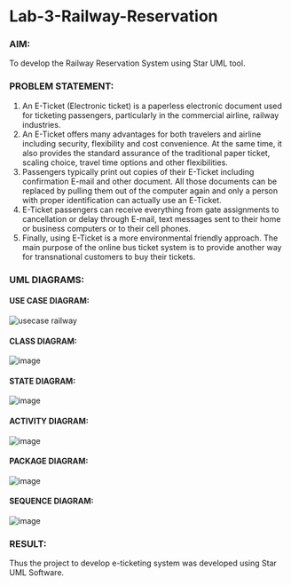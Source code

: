 # Lab-3-Railway-Reservation

### AIM:
To develop the Railway Reservation System using Star UML tool.
### PROBLEM STATEMENT:
1. An E-Ticket (Electronic ticket) is a paperless electronic document used for ticketing
passengers, particularly in the commercial airline, railway industries.
2. An E-Ticket offers many advantages for both travelers and airline including security,
flexibility and cost convenience. At the same time, it also provides the standard assurance of
the traditional paper ticket, scaling choice, travel time options and other flexibilities.
3. Passengers typically print out copies of their E-Ticket including confirmation E-mail
and other document. All those documents can be replaced by pulling them out of the computer
again and only a person with proper identification can actually use an E-Ticket.
4. E-Ticket passengers can receive everything from gate assignments to cancellation or
delay through E-mail, text messages sent to their home or business computers or to their cell
phones.
5. Finally, using E-Ticket is a more environmental friendly approach. The main purpose
of the online bus ticket system is to provide another way for transnational customers to buy
their tickets.
### UML DIAGRAMS:
#### USE CASE DIAGRAM:
![usecase railway](https://github.com/harini1006/Lab-3-Railway-Reservation/assets/113497405/f91778b0-2bcb-4e60-bac0-56d4a6f31313)
#### CLASS DIAGRAM:
![image](https://github.com/harini1006/Lab-3-Railway-Reservation/assets/113497405/b8f65e92-bd44-4447-a5f4-391c614d287b)
#### STATE DIAGRAM:
![image](https://github.com/harini1006/Lab-3-Railway-Reservation/assets/113497405/5e91a9b1-2c3a-4425-9435-326ea4a6244b)
#### ACTIVITY DIAGRAM:
![image](https://github.com/harini1006/Lab-3-Railway-Reservation/assets/113497405/8c9c9e86-9bf3-45ba-8f1b-16f30d9b5c83)
#### PACKAGE DIAGRAM:
![image](https://github.com/harini1006/Lab-3-Railway-Reservation/assets/113497405/1e9c973d-f946-455d-a061-881fea686f16)
#### SEQUENCE DIAGRAM:
![image](https://github.com/harini1006/Lab-3-Railway-Reservation/assets/113497405/180c5142-ecdd-4f83-b6f8-63fa0d090358)






### RESULT:
Thus the project to develop e-ticketing system was developed using Star UML Software.
